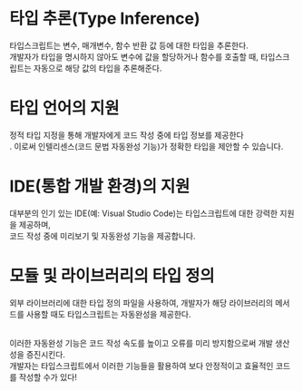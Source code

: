 # 타입 추론(Type Inference)

타입스크립트는 변수, 매개변수, 함수 반환 값 등에 대한 타입을 추론한다. </br>
개발자가 타입을 명시하지 않아도 변수에 값을 할당하거나 함수를 호출할 때, 타입스크립트는 자동으로 해당 값의 타입을 추론해준다.

# 타입 언어의 지원

정적 타입 지정을 통해 개발자에게 코드 작성 중에 타입 정보를 제공한다 </br>.
이로써 인텔리센스(코드 문법 자동완성 기능)가 정확한 타입을 제안할 수 있습니다.

# IDE(통합 개발 환경)의 지원

대부분의 인기 있는 IDE(예: Visual Studio Code)는 타입스크립트에 대한 강력한 지원을 제공하며, </br>
코드 작성 중에 미리보기 및 자동완성 기능을 제공합니다.

# 모듈 및 라이브러리의 타입 정의

외부 라이브러리에 대한 타입 정의 파일을 사용하여, 개발자가 해당 라이브러리의 메서드를 사용할 때도 타입스크립트는 자동완성을 제공한다.

</br>
이러한 자동완성 기능은 코드 작성 속도를 높이고 오류를 미리 방지함으로써 개발 생산성을 증진시킨다. </br>
개발자는 타입스크립트에서 이러한 기능들을 활용하여 보다 안정적이고 효율적인 코드를 작성할 수가 있다!
